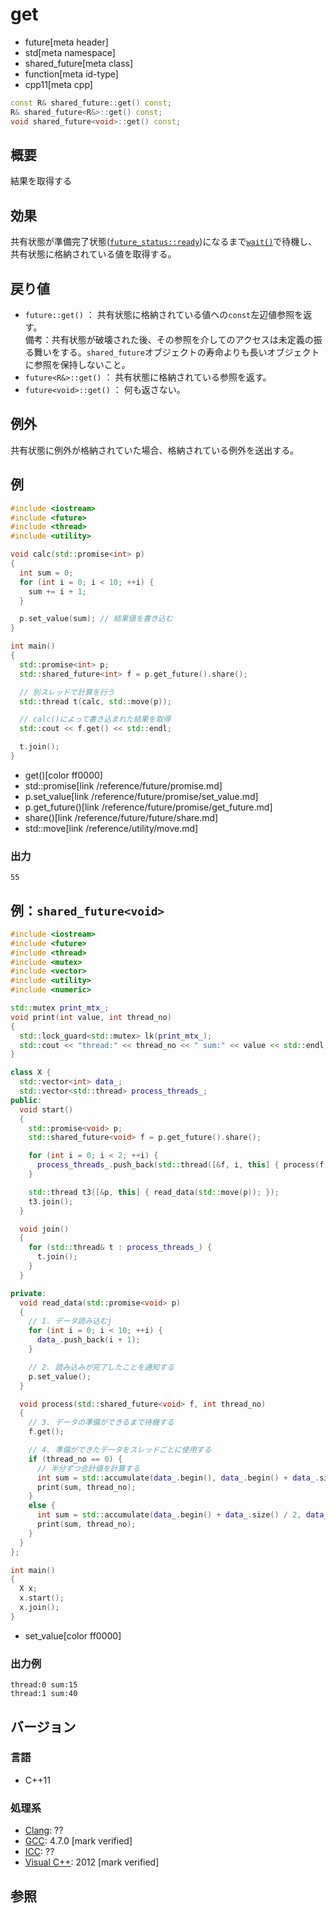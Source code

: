 # get
* future[meta header]
* std[meta namespace]
* shared_future[meta class]
* function[meta id-type]
* cpp11[meta cpp]

```cpp
const R& shared_future::get() const;
R& shared_future<R&>::get() const;
void shared_future<void>::get() const;
```

## 概要
結果を取得する


## 効果
共有状態が準備完了状態([`future_status::ready`](../future_status.md))になるまで[`wait()`](wait.md)で待機し、共有状態に格納されている値を取得する。


## 戻り値
- `future::get()` ： 共有状態に格納されている値への`const`左辺値参照を返す。<br/>備考：共有状態が破壊された後、その参照を介してのアクセスは未定義の振る舞いをする。`shared_future`オブジェクトの寿命よりも長いオブジェクトに参照を保持しないこと。
- `future<R&>::get()` ： 共有状態に格納されている参照を返す。
- `future<void>::get()` ： 何も返さない。


## 例外
共有状態に例外が格納されていた場合、格納されている例外を送出する。


## 例
```cpp example
#include <iostream>
#include <future>
#include <thread>
#include <utility>

void calc(std::promise<int> p)
{
  int sum = 0;
  for (int i = 0; i < 10; ++i) {
    sum += i + 1;
  }

  p.set_value(sum); // 結果値を書き込む
}

int main()
{
  std::promise<int> p;
  std::shared_future<int> f = p.get_future().share();

  // 別スレッドで計算を行う
  std::thread t(calc, std::move(p));

  // calc()によって書き込まれた結果を取得
  std::cout << f.get() << std::endl;

  t.join();
}
```
* get()[color ff0000]
* std::promise[link /reference/future/promise.md]
* p.set_value[link /reference/future/promise/set_value.md]
* p.get_future()[link /reference/future/promise/get_future.md]
* share()[link /reference/future/future/share.md]
* std::move[link /reference/utility/move.md]

### 出力
```
55
```

## 例：`shared_future<void>`
```cpp example
#include <iostream>
#include <future>
#include <thread>
#include <mutex>
#include <vector>
#include <utility>
#include <numeric>

std::mutex print_mtx_;
void print(int value, int thread_no)
{
  std::lock_guard<std::mutex> lk(print_mtx_);
  std::cout << "thread:" << thread_no << " sum:" << value << std::endl;
}

class X {
  std::vector<int> data_;
  std::vector<std::thread> process_threads_;
public:
  void start()
  {
    std::promise<void> p;
    std::shared_future<void> f = p.get_future().share();

    for (int i = 0; i < 2; ++i) {
      process_threads_.push_back(std::thread([&f, i, this] { process(f, i); }));
    }

    std::thread t3([&p, this] { read_data(std::move(p)); });
    t3.join();
  }

  void join()
  {
    for (std::thread& t : process_threads_) {
      t.join();
    }
  }

private:
  void read_data(std::promise<void> p)
  {
    // 1. データ読み込むj
    for (int i = 0; i < 10; ++i) {
      data_.push_back(i + 1);
    }

    // 2. 読み込みが完了したことを通知する
    p.set_value();
  }

  void process(std::shared_future<void> f, int thread_no)
  {
    // 3. データの準備ができるまで待機する
    f.get();

    // 4. 準備ができたデータをスレッドごとに使用する
    if (thread_no == 0) {
      // 半分ずつ合計値を計算する
      int sum = std::accumulate(data_.begin(), data_.begin() + data_.size() / 2, 0);
      print(sum, thread_no);
    }
    else {
      int sum = std::accumulate(data_.begin() + data_.size() / 2, data_.end(), 0);
      print(sum, thread_no);
    }
  }
};

int main()
{
  X x;
  x.start();
  x.join();
}
```
* set_value[color ff0000]

### 出力例
```
thread:0 sum:15
thread:1 sum:40
```

## バージョン
### 言語
- C++11

### 処理系
- [Clang](/implementation.md#clang): ??
- [GCC](/implementation.md#gcc): 4.7.0 [mark verified]
- [ICC](/implementation.md#icc): ??
- [Visual C++](/implementation.md#visual_cpp): 2012 [mark verified]


## 参照


